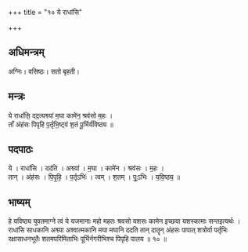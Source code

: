 +++
title = "१० ये राधांसि"

+++
## अधिमन्त्रम्
अग्निः। वसिष्ठः। सतो बृहती।

## मन्त्रः
ये राधां॑सि॒ दद॒त्यश्व्या॑ म॒घा कामे॑न॒ श्रव॑सो म॒हः ।  
ताँ अंह॑सः पिपृहि प॒र्तृभि॒ष्ट्वं श॒तं पू॒र्भिर्य॑विष्ठ्य ॥

## पदपाठः
ये । राधां॑सि । दद॑ति । अश्व्या॑ । म॒घा । कामे॑न । श्रव॑सः । म॒हः ।  
तान् । अंह॑सः । पि॒पृ॒हि॒ । प॒र्तृऽभिः॑ । त्वम् । श॒तम् । पूः॒ऽभिः । य॒वि॒ष्ठ्य॒ ॥

## भाष्यम्
हे यविष्ठ्य युवतमाग्ने त्वं ये यजमानाः महो महतः श्रवसो यशसः कामेन इच्छया यशस्कामाः सन्तइत्यर्थः । राधांसि साधकानि अश्व्या अश्वात्मकानि मघा मघानि ददति तान् दातॄन् अंहसः पापात् शत्रोर्वा पर्तृभिः रक्षासाधनभूतैः शतमपरिमिताभिः पूर्भिर्नगरीभिश्च पिपृहि पालय ॥ १० ॥